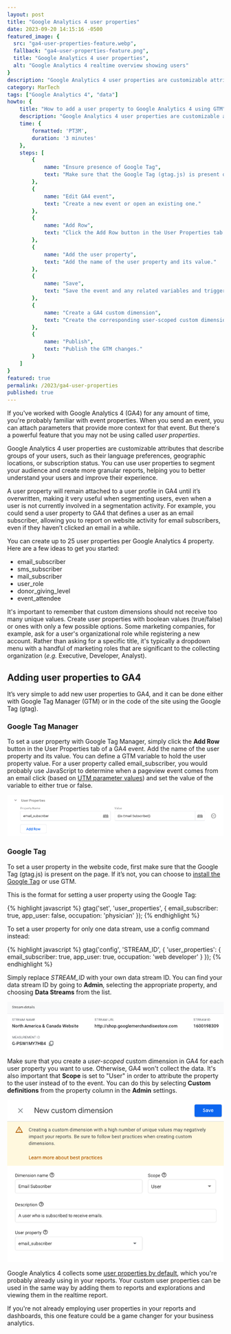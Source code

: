 ```yaml
---
layout: post
title: "Google Analytics 4 user properties"
date: 2023-09-20 14:15:16 -0500
featured_image: {
  src: "ga4-user-properties-feature.webp",
  fallback: "ga4-user-properties-feature.png",
  title: "Google Analytics 4 user properties",
  alt: "Google Analytics 4 realtime overview showing users"
}
description: "Google Analytics 4 user properties are customizable attributes that describe groups of your users, such as their language preferences, geographic locations, or subscription status."
category: MarTech
tags: ["Google Analytics 4", "data"]
howto: {
	title: "How to add a user property to Google Analytics 4 using GTM",
	description: "Google Analytics 4 user properties are customizable attributes that describe groups of your users.",
	time: {
		formatted: 'PT3M',
		duration: '3 minutes'
	},
	steps: [
		{
			name: "Ensure presence of Google Tag",
			text: "Make sure that the Google Tag (gtag.js) is present on the page."
		},
		{
			name: "Edit GA4 event",
			text: "Create a new event or open an existing one."
		},
		{
			name: "Add Row",
			text: "Click the Add Row button in the User Properties tab of the GA4 event."
		},
		{
			name: "Add the user property",
			text: "Add the name of the user property and its value."
		},
		{
			name: "Save",
			text: "Save the event and any related variables and triggers."
		},
		{
			name: "Create a GA4 custom dimension",
			text: "Create the corresponding user-scoped custom dimension in Google Analytics 4."
		},
		{
			name: "Publish",
			text: "Publish the GTM changes."
		}
	]
}
featured: true
permalink: /2023/ga4-user-properties
published: true
---
```


If you've worked with Google Analytics 4 (GA4) for any amount of time, you're probably familiar with event properties. When you send an event, you can attach parameters that provide more context for that event. But there's a powerful feature that you may not be using called _user properties_.

Google Analytics 4 user properties are customizable attributes that describe groups of your users, such as their language preferences, geographic locations, or subscription status. You can use user properties to segment your audience and create more granular reports, helping you to better understand your users and improve their experience.

A user property will remain attached to a user profile in GA4 until it’s overwritten, making it very useful when segmenting users, even when a user is not currently involved in a segmentation activity. For example, you could send a user property to GA4 that defines a user as an email subscriber, allowing you to report on website activity for email subscribers, even if they haven’t clicked an email in a while.

You can create up to 25 user properties per Google Analytics 4 property. Here are a few ideas to get you started:

- email_subscriber
- sms_subscriber
- mail_subscriber
- user_role
- donor_giving_level
- event_attendee

It's important to remember that custom dimensions should not receive too many unique values. Create user properties with boolean values (true/false) or ones with only a few possible options. Some marketing companies, for example, ask for a user's organizational role while registering a new account. Rather than asking for a specific title, it's typically a dropdown menu with a handful of marketing roles that are significant to the collecting organization (_e.g._ Executive, Developer, Analyst).

## Adding user properties to GA4

It’s very simple to add new user properties to GA4, and it can be done either with Google Tag Manager (GTM) or in the code of the site using the Google Tag (gtag).

### Google Tag Manager

To set a user property with Google Tag Manager, simply click the **Add Row** button in the User Properties tab of a GA4 event. Add the name of the user property and its value. You can define a GTM variable to hold the user property value. For a user property called email_subscriber, you would probably use JavaScript to determine when a pageview event comes from an email click (based on [UTM parameter values](/martech/2023/utm-parameters)) and set the value of the variable to either true or false.

<picture class="block md:mx-12 xl:mx-0">
	<source type="image/webp" srcset="/assets/img/martech/google-tag-manager-user-property.webp" >
	<img src="/assets/img/martech/google-tag-manager-user-property.png" class="shadow" alt="Google Analytics 4 user property setup in Google Tag Manager" />
</picture>

### Google Tag

To set a user property in the website code, first make sure that the Google Tag (gtag.js) is present on the page. If it’s not, you can choose to [install the Google Tag](https://developers.google.com/tag-platform/gtagjs/install) or use GTM.

This is the format for setting a user property using the Google Tag:

{% highlight javascript %}
gtag('set', 'user_properties', {
  email_subscriber: true,
  app_user: false,
  occupation: 'physician'
});
{% endhighlight %}

To set a user property for only one data stream, use a config command instead:

{% highlight javascript %}
gtag('config', 'STREAM_ID', {
  'user_properties': {
    email_subscriber: true,
    app_user: true,
    occupation: 'web developer'
  }
});
{% endhighlight %}

Simply replace *STREAM_ID* with your own data stream ID. You can find your data stream ID by going to **Admin**, selecting the appropriate property, and choosing **Data Streams** from the list.

<picture class="block md:mx-12 xl:mx-0">
	<source type="image/webp" srcset="/assets/img/martech/google-analytics-4-stream-id.webp" >
	<img src="/assets/img/martech/google-analytics-4-stream-id.png" class="shadow" alt="Google Analytics 4 data stream ID and measurement ID" />
</picture>

Make sure that you create a _user-scoped_ custom dimension in GA4 for each user property you want to use. Otherwise, GA4 won't collect the data. It's also important that **Scope** is set to "User" in order to attribute the property to the user instead of to the event. You can do this by selecting **Custom definitions** from the property column in the **Admin** settings.

<picture class="block md:mx-12 xl:mx-0">
	<source type="image/webp" srcset="/assets/img/martech/google-analytics-4-user-scoped-dimension.webp" >
	<img src="/assets/img/martech/google-analytics-4-user-scoped-dimension.png" class="shadow" alt="Google Analytics 4 user-scoped custom dimension" />
</picture>

Google Analytics 4 collects some [user properties by default](https://support.google.com/analytics/answer/9268042), which you're probably already using in your reports. Your custom user properties can be used in the same way by adding them to reports and explorations and viewing them in the realtime report.

If you're not already employing user properties in your reports and dashboards, this one feature could be a game changer for your business analytics.